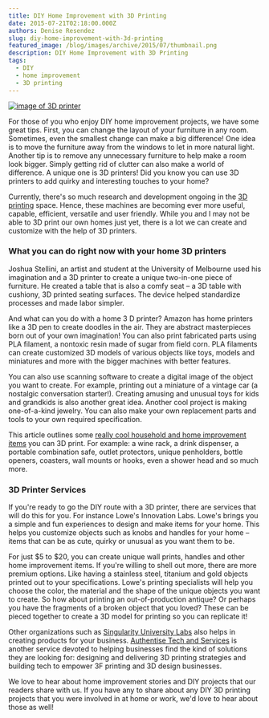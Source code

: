 ```yaml
---
title: DIY Home Improvement with 3D Printing
date: 2015-07-21T02:18:00.000Z
authors: Denise Resendez
slug: diy-home-improvement-with-3d-printing
featured_image: /blog/images/archive/2015/07/thumbnail.png
description: DIY Home Improvement with 3D Printing
tags:
  - DIY
  - home improvement
  - 3D printing
---
```

[![image of 3D printer](/blog/images/thumbnail.png)](/blog/images/thumbnail.png)

For those of you who enjoy DIY home improvement projects, we have some great tips. First, you can change the layout of your furniture in any room. Sometimes, even the smallest change can make a big difference! One idea is to move the furniture away from the windows to let in more natural light. Another tip is to remove any unnecessary furniture to help make a room look bigger. Simply getting rid of clutter can also make a world of difference. A unique one is 3D printers! Did you know you can use 3D printers to add quirky and interesting touches to your home?

Currently, there's so much research and development ongoing in the [3D printing](https://www.blogger.com/For%20those%20of%20you%20who%20enjoy%20DIY%20home%20improvement%20projects,%20we%20have%20some%20great%20tips.%20%20First,%20you%20can%20change%20the%20layout%20of%20your%20furniture%20in%20any%20room.%20Sometimes,%20even%20the%20smallest%20change%20can%20make%20a%20big%20difference!%20One%20idea%20is%20to%20move%20the%20furniture%20away%20from%20the%20windows%20to%20let%20in%20more%20natural%20light.%20Another%20tip%20is%20to%20remove%20any%20unnecessary%20furniture%20to%20help%20make%20a%20room%20look%20bigger.%20Simply%20getting%20rid%20of%20clutter%20can%20also%20make%20a%20world%20of%20difference.%20A%20unique%20one%20is%203D%20printers!%20Did%20you%20know%20you%20can%20use%203D%20printers%20to%20add%20quirky%20and%20interesting%20touches%20to%20your%20home?%20%20Currently,%20there%27s%20so%20much%20research%20and%20development%20ongoing%20in%20the%203D%20printing%20space.%20Hence,%20these%20machines%20are%20becoming%20ever%20more%20useful,%20capable,%20efficient,%20versatile%20and%20user%20friendly.%20While%20you%20and%20I%20may%20not%20be%20able%20to%203D%20print%20our%20own%20homes%20just%20yet,%20there%20is%20a%20lot%20we%20can%20create%20and%20customize%20with%20the%20help%20of%203D%20printers.%20%20%20What%20you%20can%20do%20right%20now%20with%20your%20home%203D%20printers%20%20%3Ciframe%20width=%22640%22%20height=%22360%22%20src=%22https://www.youtube.com/embed/qD%5FkZYn6jck%22%20frameborder=%220%22%20allowfullscreen%3E%3C/iframe%3E%20%20Joshua%20Stellini,%20an%20artist%20and%20student%20at%20the%20University%20of%20Melbourne%20used%20his%20imagination%20and%20a%203D%20printer%20to%20create%20a%20unique%20two-in-one%20piece%20of%20furniture.%20He%20created%20a%20table%20that%20is%20also%20a%20comfy%20seat%20%E2%80%93%20a%203D%20table%20with%20cushiony,%203D%20printed%20seating%20surfaces.%20The%20device%20helped%20standardize%20processes%20and%20made%20labor%20simpler.%20%20And%20what%20can%20you%20do%20with%20a%20home%203%20D%20printer?%20Amazon%20has%20home%20printers%20like%20a%203D%20pen%20to%20create%20doodles%20in%20the%20air.%20They%20are%20abstract%20masterpieces%20born%20out%20of%20your%20own%20imagination!%20You%20can%20also%20print%20fabricated%20parts%20using%20PLA%20filament,%20a%20nontoxic%20resin%20made%20of%20sugar%20from%20field%20corn.%20PLA%20filaments%20can%20create%20customized%203D%20models%20of%20various%20objects%20like%20toys,%20models%20and%20miniatures%20and%20more%20with%20the%20bigger%20machines%20with%20better%20features.%20%20You%20can%20also%20use%20scanning%20software%20to%20create%20a%20digital%20image%20of%20the%20object%20you%20want%20to%20create.%20For%20example,%20printing%20out%20a%20miniature%20of%20a%20vintage%20car%20%28a%20nostalgic%20conversation%20starter!%29.%20Creating%20amusing%20and%20unusual%20toys%20for%20kids%20and%20grandkids%20is%20also%20another%20great%20idea.%20Another%20cool%20project%20is%20making%20one-of-a-kind%20jewelry.%20You%20can%20also%20make%20your%20own%20replacement%20parts%20and%20tools%20to%20your%20own%20required%20specification.%20%20This%20article%20outlines%20some%20really%20cool%20household%20and%20home%20improvement%20items%20you%20can%203D%20print.%20For%20example:%20a%20wine%20rack,%20a%20drink%20dispenser,%20a%20portable%20combination%20safe,%20outlet%20protectors,%20unique%20penholders,%20bottle%20openers,%20coasters,%20wall%20mounts%20or%20hooks,%20even%20a%20shower%20head%20and%20so%20much%20more.%203D%20printer%20services%20%20%3Ciframe%20width=%22960%22%20height=%22540%22%20src=%22https://www.youtube.com/embed/w0qC0a3qTwA%22%20frameborder=%220%22%20allowfullscreen%3E%3C/iframe%3E%20%20If%20you%27re%20ready%20to%20go%20the%20DIY%20route%20with%20a%203D%20printer,%20there%20are%20services%20that%20will%20do%20this%20for%20you.%20For%20instance%20Lowe%27s%20Innovation%20Labs.%20Lowe%27s%20brings%20you%20a%20simple%20and%20fun%20experiences%20to%20design%20and%20make%20items%20for%20your%20home.%20This%20helps%20you%20customize%20objects%20such%20as%20knobs%20and%20handles%20for%20your%20home%20%E2%80%93%20items%20that%20can%20be%20as%20cute,%20quirky%20or%20unusual%20as%20you%20want%20them%20to%20be.%20%20For%20just%20$5%20to%20$20,%20you%20can%20create%20unique%20wall%20prints,%20handles%20and%20other%20home%20improvement%20items.%20If%20you%27re%20willing%20to%20shell%20out%20more,%20there%20are%20more%20premium%20options.%20Like%20having%20a%20stainless%20steel,%20titanium%20and%20gold%20objects%20printed%20out%20to%20your%20specifications.%20%20Lowe%27s%20printing%20specialists%20will%20help%20you%20choose%20the%20color,%20the%20material%20and%20the%20shape%20of%20the%20unique%20objects%20you%20want%20to%20create.%20So%20how%20about%20printing%20an%20out-of-production%20antique?%20Or%20perhaps%20you%20have%20the%20fragments%20of%20a%20broken%20object%20that%20you%20loved?%20These%20can%20be%20pieced%20together%20to%20create%20a%203D%20model%20for%20printing%20so%20you%20can%20replicate%20it!%20%20Other%20organizations%20such%20as%20Singularity%20University%20Labs%20also%20helps%20in%20creating%20products%20for%20your%20business.%20Authentise%20Tech%20and%20Services%20is%20another%20service%20devoted%20to%20helping%20businesses%20find%20the%20kind%20of%20solutions%20they%20are%20looking%20for:%20designing%20and%20delivering%203D%20printing%20strategies%20and%20building%20tech%20to%20empower%203F%20printing%20and%203D%20design%20businesses.%20%20We%20love%20to%20hear%20about%20home%20improvement%20stories%20and%20DIY%20projects%20that%20our%20readers%20share%20with%20us.%20If%20you%20have%20any%20to%20share%20about%20any%20DIY%203D%20printing%20projects%20that%20you%20were%20involved%20in%20at%20home%20or%20work,%20we%E2%80%99d%20love%20to%20hear%20about%20those%20as%20well!) space. Hence, these machines are becoming ever more useful, capable, efficient, versatile and user friendly. While you and I may not be able to 3D print our own homes just yet, there is a lot we can create and customize with the help of 3D printers.

### What you can do right now with your home 3D printers

Joshua Stellini, an artist and student at the University of Melbourne used his imagination and a 3D printer to create a unique two-in-one piece of furniture. He created a table that is also a comfy seat – a 3D table with cushiony, 3D printed seating surfaces. The device helped standardize processes and made labor simpler.

And what can you do with a home 3 D printer? Amazon has home printers like a 3D pen to create doodles in the air. They are abstract masterpieces born out of your own imagination! You can also print fabricated parts using PLA filament, a nontoxic resin made of sugar from field corn. PLA filaments can create customized 3D models of various objects like toys, models and miniatures and more with the bigger machines with better features.

You can also use scanning software to create a digital image of the object you want to create. For example, printing out a miniature of a vintage car (a nostalgic conversation starter!). Creating amusing and unusual toys for kids and grandkids is also another great idea. Another cool project is making one-of-a-kind jewelry. You can also make your own replacement parts and tools to your own required specification.

This article outlines some [really cool household and home improvement items](https://www.digitaltrends.com/cool-tech/useful-3d-printed-household-items/) you can 3D print. For example: a wine rack, a drink dispenser, a portable combination safe, outlet protectors, unique penholders, bottle openers, coasters, wall mounts or hooks, even a shower head and so much more.

### 3D Printer Services

If you're ready to go the DIY route with a 3D printer, there are services that will do this for you. For instance Lowe's Innovation Labs. Lowe's brings you a simple and fun experiences to design and make items for your home. This helps you customize objects such as knobs and handles for your home – items that can be as cute, quirky or unusual as you want them to be.

For just $5 to $20, you can create unique wall prints, handles and other home improvement items. If you're willing to shell out more, there are more premium options. Like having a stainless steel, titanium and gold objects printed out to your specifications. Lowe's printing specialists will help you choose the color, the material and the shape of the unique objects you want to create. So how about printing an out-of-production antique? Or perhaps you have the fragments of a broken object that you loved? These can be pieced together to create a 3D model for printing so you can replicate it!

Other organizations such as [Singularity University Labs](https://singularityu.org/labs/) also helps in creating products for your business. [Authentise Tech and Services](https://www.authentise.com/) is another service devoted to helping businesses find the kind of solutions they are looking for: designing and delivering 3D printing strategies and building tech to empower 3F printing and 3D design businesses.

We love to hear about home improvement stories and DIY projects that our readers share with us. If you have any to share about any DIY 3D printing projects that you were involved in at home or work, we'd love to hear about those as well!